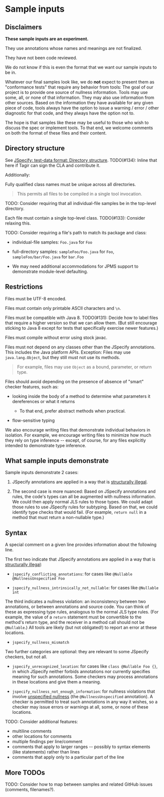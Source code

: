 # Sample inputs

## Disclaimers

**These sample inputs are an experiment.**

They use annotations whose names and meanings are not finalized.

They have not been code reviewed.

We do not know if this is even the format that we want our sample inputs to be
in.

Whatever our final samples look like, we do **not** expect to present them as
"conformance tests" that require any behavior from tools: The goal of our
project is to provide one source of nullness information. Tools may use some,
all, or none of that information. They may also use information from other
sources. Based on the information they have available for any given piece of
code, tools always have the option to issue a warning / error / other diagnostic
for that code, and they always have the option not to.

The hope is that samples like these may be useful to those who wish to discuss
the spec or implement tools. To that end, we welcome comments on both the format
of these files and their content.

## Directory structure

See
[JSpecify: test-data format: Directory structure](https://docs.google.com/document/d/1JVH2p61kReO8bW4AKnbkpybPYlUulVmyNrR1WRIEE_k/edit#bookmark=id.2t1r58i5a03s).
TODO(#134): Inline that here if Tagir can sign the CLA and contribute it.

Additionally:

Fully qualified class names must be unique across all directories.

> This permits all files to be compiled in a single tool invocation.

TODO: Consider requiring that all individual-file samples be in the top-level
directory.

Each file must contain a single top-level class. TODO(#133): Consider relaxing
this.

TODO: Consider requiring a file's path to match its package and class:

-   individual-file samples: `Foo.java` for `Foo`

-   full-directory samples: `sampleFoo/Foo.java` for `Foo`,
    `sampleFoo/bar/Foo.java` for `bar.Foo`

-   We may need additional accommodations for JPMS support to demonstrate
    module-level defaulting.

## Restrictions

Files must be UTF-8 encoded.

Files must contain only printable ASCII characters and `\n`.

Files must be compatible with Java 8. TODO(#131): Decide how to label files that
require a higher version so that we can allow them. (But still encourage
sticking to Java 8 except for tests that specifically exercise newer features.)

Files must compile without error using stock javac.

Files must not depend on any classes other than the JSpecify annotations. This
includes the Java platform APIs. Exception: Files may use `java.lang.Object`,
but they still must not use its methods.

> For example, files may use `Object` as a bound, parameter, or return type.

Files should avoid depending on the presence of absence of "smart" checker
features, such as:

-   looking inside the body of a method to determine what parameters it
    dereferences or what it returns

    -   To that end, prefer abstract methods when practical.

-   flow-sensitive typing

We also encourage writing files that demonstrate individual behaviors in
isolation. For example, we encourage writing files to minimize how much they
rely on type inference -- except, of course, for any files explicitly intended
to demonstrate type inference.

## What sample inputs demonstrate

Sample inputs demonstrate 2 cases:

1.  JSpecify annotations are applied in a way that is
    [structurally illegal](https://docs.google.com/document/d/15NND5nBxMkZ-Us6wz3Pfbt4ODIaWaJ6JDs4w6h9kUaY/edit#heading=h.ib00ltjpj1xa).

    <!-- TODO: Are we happy with the term "illegal?" -->

2.  The second case is more nuanced: Based on JSpecify annotations and rules,
    the code's types can all be augmented with nullness information. We could
    then apply normal JLS rules to those types.  We
    could adapt those rules to use JSpecify rules for subtyping. Based on that,
    we could identify type checks that would fail. (For example, `return null`
    in a method that must return a non-nullable type.)

    <!-- TODO: Update links to point to the markup-format spec and glossary. -->

## Syntax

A special comment on a given line provides information about the following line.

The first two indicate that JSpecify annotations are applied in a way that
is [structurally
illegal](https://docs.google.com/document/d/15NND5nBxMkZ-Us6wz3Pfbt4ODIaWaJ6JDs4w6h9kUaY/edit#heading=h.ib00ltjpj1xa):

-   `jspecify_conflicting_annotations`: for cases like `@Nullable
    @NullnessUnspecified Foo`

-   `jspecify_nullness_intrinsically_not_nullable`: for cases like `@Nullable
    int`

The third indicates a nullness violation:  an inconsistency between two
annotations, or between annotations and source code.  You can think of
these as expressing type rules, analogous to the normal JLS type rules.
(For example, the value of a `return` statement must be convertible to the
method's return type, and the receiver in a method call should not be
`@Nullable`.)  All tools are likely (but not obligated!) to report an error
at these locations.

-   `jspecify_nullness_mismatch`

Two further categories are optional:  they are relevant to some JSpecify
checkers, but not all.

-   `jspecify_unrecognized_location`: for cases like `class @Nullable Foo {}`,
    in which JSpecify neither forbids annotations nor currently specifies
    meaning for such annotations.  Some checkers may process annotations in
    these locations and give them a meaning.

-   `jspecify_nullness_not_enough_information`: for nullness violations that
    involve [unspecified
    nullness](https://docs.google.com/document/d/1KQrBxwaVIPIac_6SCf--w-vZBeHkTvtaqPSU_icIccc/edit#bookmark=id.xb9w6p3ilsq3)
    (the `@NullnessUnspecified` annotation).  A checker is permitted to
    treat such annotations in any way it wishes, so a checker may issue
    errors or warnings at all, some, or none of these locations.


TODO: Consider additional features:

-   multiline comments
-   other locations for comments
-   multiple findings per line/comment
-   comments that apply to larger ranges -- possibly to syntax elements (like
    statements) rather than lines
-   comments that apply only to a particular part of the line

## More TODOs

TODO: Consider how to map between samples and related GitHub issues (comments,
filenames?).
